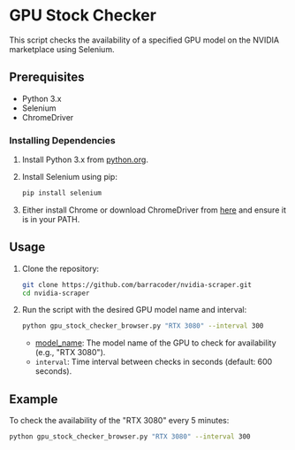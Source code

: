 # GPU Stock Checker

This script checks the availability of a specified GPU model on the NVIDIA marketplace using Selenium.

## Prerequisites

- Python 3.x
- Selenium
- ChromeDriver

### Installing Dependencies

1. Install Python 3.x from [python.org](https://www.python.org/).
2. Install Selenium using pip:

    ```sh
    pip install selenium
    ```

3. Either install Chrome or download ChromeDriver from [here](https://sites.google.com/a/chromium.org/chromedriver/downloads) and ensure it is in your PATH.

## Usage

1. Clone the repository:

    ```sh
    git clone https://github.com/barracoder/nvidia-scraper.git
    cd nvidia-scraper
    ```

2. Run the script with the desired GPU model name and interval:

    ```sh
    python gpu_stock_checker_browser.py "RTX 3080" --interval 300
    ```

    - [model_name](http://_vscodecontentref_/1): The model name of the GPU to check for availability (e.g., "RTX 3080").
    - `interval`: Time interval between checks in seconds (default: 600 seconds).

## Example

To check the availability of the "RTX 3080" every 5 minutes:

```sh
python gpu_stock_checker_browser.py "RTX 3080" --interval 300
